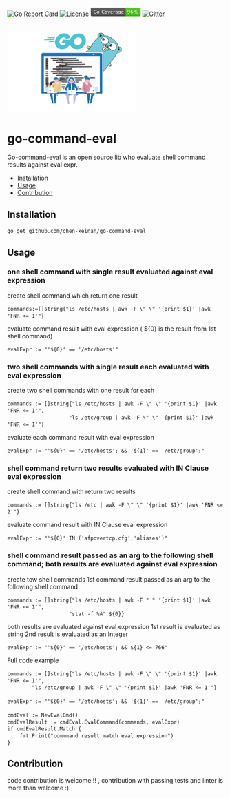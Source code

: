 [![Go Report Card](https://goreportcard.com/badge/github.com/chen-keinan/go-simple-config)](https://goreportcard.com/report/github.com/chen-keinan/go-simple-config)
[![License](https://img.shields.io/badge/License-Apache%202.0-blue.svg)](https://github.com/chen-keinan/go-simple-config/blob/master/LICENSE)
<img src="./pkg/img/coverage_badge.png" alt="test coverage badge">
[![Gitter](https://badges.gitter.im/beacon-sec/community.svg)](https://gitter.im/beacon-sec/community?utm_source=badge&utm_medium=badge&utm_campaign=pr-badge)

<br><img src="./pkg/img/cmd_eval.png" width="300" alt="cmd_eval logo"><br>
# go-command-eval

Go-command-eval is an open source lib who evaluate shell command results against eval expr.

* [Installation](#installation)
* [Usage](#usage)
* [Contribution](#Contribution)


## Installation

```
go get github.com/chen-keinan/go-command-eval
```

## Usage
### one shell command with single result evaluated against eval expression

create shell command which return one result
```
commands:=[]string{"ls /etc/hosts | awk -F \" \" '{print $1}' |awk 'FNR <= 1'"}
```
evaluate command result with eval expression ( ${0} is the result from 1st shell command) 
```
evalExpr := "'${0}' == '/etc/hosts'"
```

### two shell commands with single result each evaluated with eval expression

create two shell commands with one result for each
```
commands := []string{"ls /etc/hosts | awk -F \" \" '{print $1}' |awk 'FNR <= 1'",
                    "ls /etc/group | awk -F \" \" '{print $1}' |awk 'FNR <= 1'"}
```
evaluate each command result with eval expression
```
evalExpr := "'${0}' == '/etc/hosts'; && '${1}' == '/etc/group';"
```

### shell command return two results evaluated with IN Clause eval expression

create shell command with return two results
```
commands := []string{"ls /etc | awk -F \" \" '{print $1}' |awk 'FNR <= 2'"}
```
evaluate command result with IN Clause eval expression
```
evalExpr := "'${0}' IN ('afpovertcp.cfg','aliases')"
```

### shell command result passed as an arg to the following shell command; both results are evaluated against eval expression

create tow shell commands 1st command result passed as an arg to the following shell command
```
commands := []string{"ls /etc/hosts | awk -F " " '{print $1}' |awk 'FNR <= 1'",
                    "stat -f %A" ${0}}
```
both results are evaluated against eval expression 1st result is evaluated as string 
2nd result is evaluated as an Integer
```
evalExpr := "'${0}' == '/etc/hosts'; && ${1} <= 766"
```

Full code example
```
commands := []string{"ls /etc/hosts | awk -F \" \" '{print $1}' |awk 'FNR <= 1'",
		"ls /etc/group | awk -F \" \" '{print $1}' |awk 'FNR <= 1'"}
		
evalExpr := "'${0}' == '/etc/hosts'; && '${1}' == '/etc/group';"

cmdEval := NewEvalCmd()
cmdEvalResult := cmdEval.EvalCommand(commands, evalExpr)
if cmdEvalResult.Match {
    fmt.Print("commmand result match eval expression")
}
```


## Contribution
code contribution is welcome !! , contribution with passing tests and linter is more than welcome :)